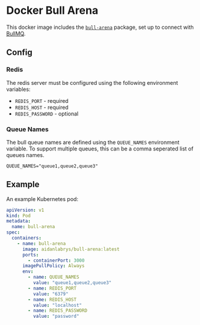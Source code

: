 # Docker Bull Arena

This docker image includes the [`bull-arena`](https://www.npmjs.com/package/bull-arena) package, set up to connect with [BullMQ](https://www.npmjs.com/package/bullmq).

## Config

### Redis

The redis server must be configured using the following environment variables:

- `REDIS_PORT` - required
- `REDIS_HOST` - required
- `REDIS_PASSWORD` - optional

### Queue Names

The bull queue names are defined using the `QUEUE_NAMES` environment variable. To support multiple queues, this can be a comma seperated list of queues names.

```
QUEUE_NAMES="queue1,queue2,queue3"
```

## Example

An example Kubernetes pod:

```yaml
apiVersion: v1
kind: Pod
metadata:
  name: bull-arena
spec:
  containers:
    - name: bull-arena
      image: aidanlabrys/bull-arena:latest
      ports:
        - containerPort: 3000
      imagePullPolicy: Always
      env:
        - name: QUEUE_NAMES
          value: "queue1,queue2,queue3"
        - name: REDIS_PORT
          value: "6379"
        - name: REDIS_HOST
          value: "localhost"
        - name: REDIS_PASSWORD
          value: "password"
```
